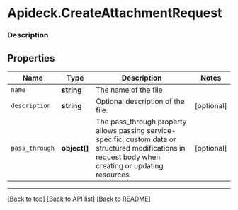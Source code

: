 # Apideck.CreateAttachmentRequest

### Description

## Properties
Name | Type | Description | Notes
------------ | ------------- | ------------- | -------------
`name` | **string** | The name of the file | 
`description` | **string** | Optional description of the file. | [optional] 
`pass_through` | **object[]** | The pass_through property allows passing service-specific, custom data or structured modifications in request body when creating or updating resources. | [optional] 





---

[[Back to top]](#) [[Back to API list]](../../../../README.md#documentation-for-api-endpoints) [[Back to README]](../../../../README.md)



